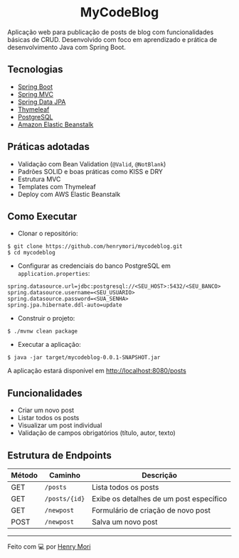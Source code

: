<h1 align="center">
  MyCodeBlog
</h1>

Aplicação web para publicação de posts de blog com funcionalidades básicas de CRUD. Desenvolvido com foco em aprendizado e prática de desenvolvimento Java com Spring Boot.

## Tecnologias

- [Spring Boot](https://spring.io/projects/spring-boot)
- [Spring MVC](https://docs.spring.io/spring-framework/reference/web/webmvc.html)
- [Spring Data JPA](https://spring.io/projects/spring-data-jpa)
- [Thymeleaf](https://www.thymeleaf.org/)
- [PostgreSQL](https://www.postgresql.org/)
- [Amazon Elastic Beanstalk](https://aws.amazon.com/elasticbeanstalk/)

## Práticas adotadas

- Validação com Bean Validation (`@Valid`, `@NotBlank`)
- Padrões SOLID e boas práticas como KISS e DRY
- Estrutura MVC
- Templates com Thymeleaf
- Deploy com AWS Elastic Beanstalk

## Como Executar

- Clonar o repositório:

```
$ git clone https://github.com/henrymori/mycodeblog.git
$ cd mycodeblog
```

- Configurar as credenciais do banco PostgreSQL em `application.properties`:

```properties
spring.datasource.url=jdbc:postgresql://<SEU_HOST>:5432/<SEU_BANCO>
spring.datasource.username=<SEU_USUARIO>
spring.datasource.password=<SUA_SENHA>
spring.jpa.hibernate.ddl-auto=update
```

- Construir o projeto:

```
$ ./mvnw clean package
```

- Executar a aplicação:

```
$ java -jar target/mycodeblog-0.0.1-SNAPSHOT.jar
```

A aplicação estará disponível em [http://localhost:8080/posts](http://localhost:8080/posts)

## Funcionalidades

- Criar um novo post
- Listar todos os posts
- Visualizar um post individual
- Validação de campos obrigatórios (título, autor, texto)

## Estrutura de Endpoints

| Método | Caminho         | Descrição                                  |
|--------|------------------|---------------------------------------------|
| GET    | `/posts`         | Lista todos os posts                        |
| GET    | `/posts/{id}`    | Exibe os detalhes de um post específico     |
| GET    | `/newpost`       | Formulário de criação de novo post          |
| POST   | `/newpost`       | Salva um novo post                          |

---

Feito com 💻 por [Henry Mori](https://github.com/henrymori)
